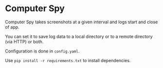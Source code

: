 Computer Spy
============

Computer Spy takes screenshots at a given interval and logs start and close of app.

You can set it to save log data to a local directory or to a remote directory
(via HTTP) or both.

Configuration is done in `config.yaml`.

Use `pip install -r requirements.txt` to install dependencies.
